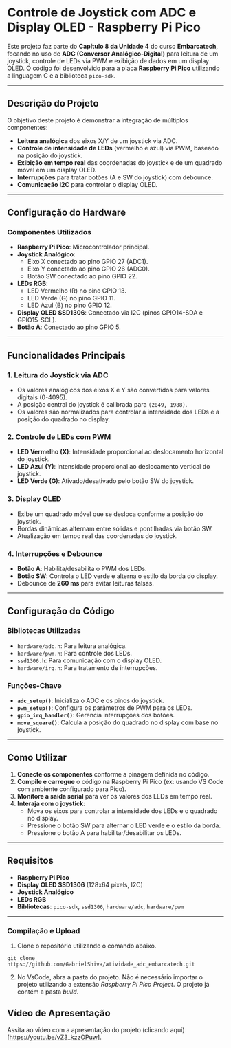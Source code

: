 # Controle de Joystick com ADC e Display OLED - Raspberry Pi Pico

Este projeto faz parte do **Capítulo 8 da Unidade 4** do curso **Embarcatech**, focando no uso de **ADC (Conversor Analógico-Digital)** para leitura de um joystick, controle de LEDs via PWM e exibição de dados em um display OLED. O código foi desenvolvido para a placa **Raspberry Pi Pico** utilizando a linguagem C e a biblioteca `pico-sdk`.

---

## Descrição do Projeto

O objetivo deste projeto é demonstrar a integração de múltiplos componentes:
- **Leitura analógica** dos eixos X/Y de um joystick via ADC.
- **Controle de intensidade de LEDs** (vermelho e azul) via PWM, baseado na posição do joystick.
- **Exibição em tempo real** das coordenadas do joystick e de um quadrado móvel em um display OLED.
- **Interrupções** para tratar botões (A e SW do joystick) com debounce.
- **Comunicação I2C** para controlar o display OLED.

---

## Configuração do Hardware

### Componentes Utilizados
- **Raspberry Pi Pico**: Microcontrolador principal.
- **Joystick Analógico**: 
  - Eixo X conectado ao pino GPIO 27 (ADC1).
  - Eixo Y conectado ao pino GPIO 26 (ADC0).
  - Botão SW conectado ao pino GPIO 22.
- **LEDs RGB**:
  - LED Vermelho (R) no pino GPIO 13.
  - LED Verde (G) no pino GPIO 11.
  - LED Azul (B) no pino GPIO 12.
- **Display OLED SSD1306**: Conectado via I2C (pinos GPIO14-SDA e GPIO15-SCL).
- **Botão A**: Conectado ao pino GPIO 5.

---

## Funcionalidades Principais

### 1. Leitura do Joystick via ADC
- Os valores analógicos dos eixos X e Y são convertidos para valores digitais (0-4095).
- A posição central do joystick é calibrada para `(2049, 1988)`.
- Os valores são normalizados para controlar a intensidade dos LEDs e a posição do quadrado no display.

### 2. Controle de LEDs com PWM
- **LED Vermelho (X)**: Intensidade proporcional ao deslocamento horizontal do joystick.
- **LED Azul (Y)**: Intensidade proporcional ao deslocamento vertical do joystick.
- **LED Verde (G)**: Ativado/desativado pelo botão SW do joystick.

### 3. Display OLED
- Exibe um quadrado móvel que se desloca conforme a posição do joystick.
- Bordas dinâmicas alternam entre sólidas e pontilhadas via botão SW.
- Atualização em tempo real das coordenadas do joystick.

### 4. Interrupções e Debounce
- **Botão A**: Habilita/desabilita o PWM dos LEDs.
- **Botão SW**: Controla o LED verde e alterna o estilo da borda do display.
- Debounce de **260 ms** para evitar leituras falsas.

---

## Configuração do Código

### Bibliotecas Utilizadas
- `hardware/adc.h`: Para leitura analógica.
- `hardware/pwm.h`: Para controle dos LEDs.
- `ssd1306.h`: Para comunicação com o display OLED.
- `hardware/irq.h`: Para tratamento de interrupções.

### Funções-Chave
- **`adc_setup()`**: Inicializa o ADC e os pinos do joystick.
- **`pwm_setup()`**: Configura os parâmetros de PWM para os LEDs.
- **`gpio_irq_handler()`**: Gerencia interrupções dos botões.
- **`move_square()`**: Calcula a posição do quadrado no display com base no joystick.

---

## Como Utilizar

1. **Conecte os componentes** conforme a pinagem definida no código.
2. **Compile e carregue** o código na Raspberry Pi Pico (ex: usando VS Code com ambiente configurado para Pico).
3. **Monitore a saída serial** para ver os valores dos LEDs em tempo real.
4. **Interaja com o joystick**:
   - Mova os eixos para controlar a intensidade dos LEDs e o quadrado no display.
   - Pressione o botão SW para alternar o LED verde e o estilo da borda.
   - Pressione o botão A para habilitar/desabilitar os LEDs.

---

## Requisitos
- **Raspberry Pi Pico**
- **Display OLED SSD1306** (128x64 pixels, I2C)
- **Joystick Analógico**
- **LEDs RGB**
- **Bibliotecas**: `pico-sdk`, `ssd1306`, `hardware/adc`, `hardware/pwm`

---

### Compilação e Upload
1. Clone o repositório utilizando o comando abaixo.
```
git clone https://github.com/GabrielShiva/atividade_adc_embarcatech.git
```
2. No VsCode, abra a pasta do projeto. Não é necessário importar o projeto utilizando a extensão *Raspberry Pi Pico Project*. O projeto já contém a pasta *build*.

## Vídeo de Apresentação

Assita ao vídeo com a apresentação do projeto (clicando aqui)[https://youtu.be/vZ3_kzzOPuw].